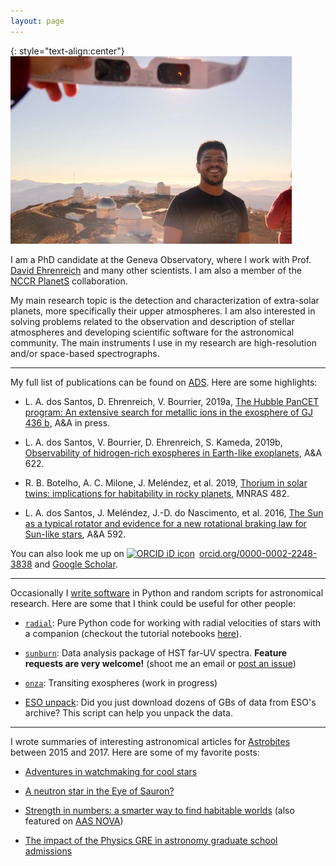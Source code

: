 ```yaml
---
layout: page
---
```


{: style="text-align:center"}
![leonardo-dos-santos](images/profile.jpeg "Leonardo A. dos Santos")

I am a PhD candidate at the Geneva Observatory, where I work with Prof. [David Ehrenreich](https://obswww.unige.ch/~ehrenrei/homepage/Welcome.html) and many other scientists. I am also a member of the [NCCR PlanetS](http://nccr-planets.ch) collaboration.

My main research topic is the detection and characterization of extra-solar planets, more specifically their upper atmospheres. I am also interested in solving problems related to the observation and description of stellar atmospheres and developing scientific software for the astronomical community. The main instruments I use in my research are high-resolution and/or space-based spectrographs.

---

My full list of publications can be found on [ADS](https://ui.adsabs.harvard.edu/search/q=((author%3A%22dos%20Santos%2C%20Leonardo%20A.%22)%20AND%20year%3A2016-2019)&sort=date%20desc%2C%20bibcode%20desc&p_=0). Here are some highlights:

* L. A. dos Santos, D. Ehrenreich, V. Bourrier, 2019a, [The Hubble PanCET program: An extensive search for metallic ions in the exosphere of GJ 436 b](https://ui.adsabs.harvard.edu/abs/2019arXiv190705906D/abstract), A&A in press.

* L. A. dos Santos, V. Bourrier, D. Ehrenreich, S. Kameda, 2019b, [Observability of hidrogen-rich exospheres in Earth-like exoplanets](https://ui.adsabs.harvard.edu/abs/2019A%26A...622A..46D/abstract), A&A 622.

* R. B. Botelho, A. C. Milone, J. Meléndez, et al. 2019, [Thorium in solar twins: implications for habitability in rocky planets](https://ui.adsabs.harvard.edu/abs/2019MNRAS.482.1690B/abstract), MNRAS 482.

* L. A. dos Santos, J. Meléndez, J.-D. do Nascimento, et al. 2016, [The Sun as a typical rotator and evidence for a new rotational braking law for Sun-like stars](https://ui.adsabs.harvard.edu/abs/2016A%26A...592A.156D/abstract), A&A 592.

You can also look me up on <a href="https://orcid.org/0000-0002-2248-3838" target="orcid.widget" rel="noopener noreferrer" style="vertical-align:top;"><img src="https://orcid.org/sites/default/files/images/orcid_16x16.png" style="width:1em;margin-right:.5em;" alt="ORCID iD icon">orcid.org/0000-0002-2248-3838</a> and <a href="https://scholar.google.com/citations?user=qtgZdFIAAAAJ">Google Scholar</a>.

---

Occasionally I [write software](https://github.com/ladsantos) in Python and random scripts for astronomical research. Here are some that I think could be useful for other people:

* [`radial`](https://github.com/ladsantos/radial): Pure Python code for working with radial velocities of stars with a  companion (checkout the tutorial notebooks [here](https://github.com/ladsantos/RV_PS2017)).

* [`sunburn`](https://github.com/ladsantos/sunburn): Data analysis package of HST far-UV spectra. **Feature requests are very welcome!** (shoot me an email or [post an issue](https://github.com/ladsantos/sunburn/issues))

* [`onza`](https://github.com/ladsantos/onza): Transiting exospheres (work in progress)

* [ESO unpack](https://github.com/ladsantos/ESO_unpack): Did you just download dozens of GBs of data from ESO's archive? This script can help you unpack the data.

---

I wrote summaries of interesting astronomical articles for [Astrobites](https://astrobites.org) between 2015 and 2017. Here are some of my favorite posts:

* [Adventures in watchmaking for cool stars](https://astrobites.org/2017/07/03/adventures-in-watchmaking-for-cool-stars/)

* [A neutron star in the Eye of Sauron?](https://astrobites.org/2017/03/24/a-neutron-star-in-the-eye-of-sauron/)

* [Strength in numbers: a smarter way to find habitable worlds](https://astrobites.org/2017/05/23/strength-in-numbers-a-smarter-way-to-find-habitable-worlds/) (also featured on [AAS NOVA](http://aasnova.org/2017/07/18/strength-in-numbers-a-smarter-way-to-find-habitable-worlds/))

* [The impact of the Physics GRE in astronomy graduate school admissions](https://astrobites.org/2016/09/09/the-impact-of-the-physics-gre-in-astronomy-graduate-admissions/)